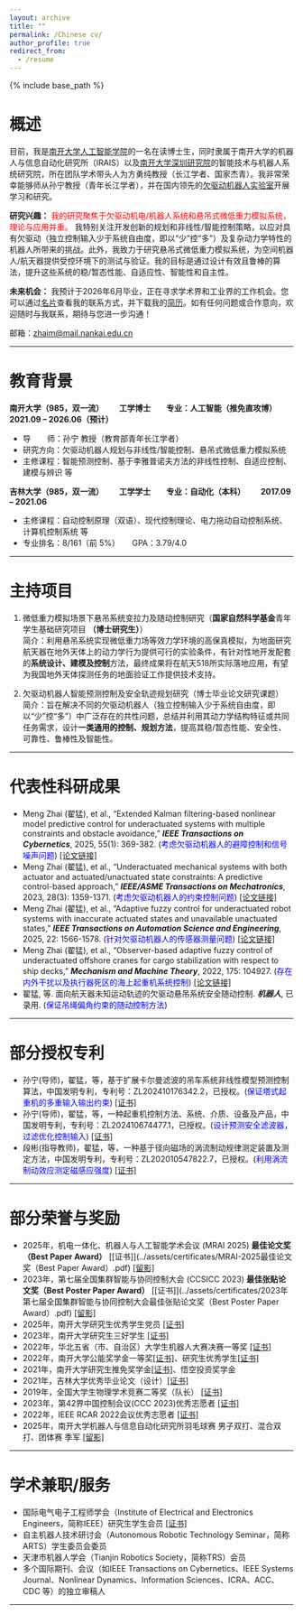 ```yaml
---
layout: archive
title: ""
permalink: /Chinese cv/
author_profile: true
redirect_from:
  - /resume
---
```


{% include base_path %}

# 概述
目前，我是[南开大学人工智能学院](https://ai.nankai.edu.cn/)的一名在读博士生，同时隶属于南开大学的机器人与信息自动化研究所（IRAIS）以及[南开大学深圳研究院](https://nkszri.nankai.edu.cn/)的智能技术与机器人系统研究院，所在团队学术带头人为方勇纯教授（长江学者、国家杰青）。我非常荣幸能够师从孙宁教授（青年长江学者），并在国内领先的[欠驱动机器人实验室](https://url.nankai.edu.cn/)开展学习和研究。

**研究兴趣：** <span style="color: red;">我的研究聚焦于欠驱动机电/机器人系统和悬吊式微低重力模拟系统，理论与应用并重。</span> 我特别关注开发创新的规划和非线性/智能控制策略，以应对具有欠驱动（独立控制输入少于系统自由度，即以“少”控“多”）及复杂动力学特性的机器人所带来的挑战。此外，我致力于研究悬吊式微低重力模拟系统，为空间机器人/航天器提供受控环境下的测试与验证。我的目标是通过设计有效且鲁棒的算法，提升这些系统的稳/暂态性能、自适应性、智能性和自主性。

**未来机会：** 我预计于2026年6月毕业，正在寻求学术界和工业界的工作机会。您可以通过[名片](../files/名片.jpg)查看我的联系方式，并下载我的[简历](../files/【教职】翟猛-个人简历（2025.06.15）.pdf)。如有任何问题或合作意向，欢迎随时与我联系，期待与您进一步沟通！

邮箱：zhaim@mail.nankai.edu.cn

------

# 教育背景
**南开大学（985，双一流） &ensp;&ensp;&ensp; 工学博士 &ensp;&ensp;&ensp; 专业：人工智能（推免直攻博） &ensp;&ensp;&ensp; 2021.09 – 2026.06（预计）**
- 导 &ensp;&ensp;&ensp; 师：孙宁 教授（教育部青年长江学者）    
- 研究方向：欠驱动机器人规划与非线性/智能控制、悬吊式微低重力模拟系统    
- 主修课程：智能预测控制、基于李雅普诺夫方法的非线性控制、自适应控制、建模与辨识 等    

**吉林大学（985，双一流） &ensp;&ensp;&ensp; 工学学士 &ensp;&ensp;&ensp; 专业：自动化（本科） &ensp;&ensp;&ensp; 2017.09 – 2021.06**   
- 主修课程：自动控制原理（双语）、现代控制理论、电力拖动自动控制系统、计算机控制系统 等  
- 专业排名：8/161（前 5%） &ensp;&ensp; GPA：3.79/4.0

------

# 主持项目
1. 微低重力模拟场景下悬吊系统变拉力及随动控制研究（**国家自然科学基金**青年学生基础研究项目 **（博士研究生）**）    
简介：利用悬吊系统实现微低重力场等效力学环境的高保真模拟，为地面研究航天器在地外天体上的动力学行为提供可行的实验条件，有针对性地开发配套的**系统设计、建模及控制**方法，最终成果将在航天518所实际落地应用，有望为我国地外天体探测任务的地面验证工作提供技术支持。

2. 欠驱动机器人智能预测控制及安全轨迹规划研究（博士毕业论文研究课题）    
简介：旨在解决不同的欠驱动机器人（独立控制输入少于系统自由度，即以“少”控“多”）中广泛存在的共性问题，总结并利用其动力学结构特征或共同任务需求，设计**一类通用的控制、规划方法**，提高其稳/暂态性能、安全性、可靠性、鲁棒性及智能性。

------

# 代表性科研成果
- Meng Zhai (翟猛), et al., “Extended Kalman filtering-based nonlinear model predictive control for underactuated systems with multiple constraints and obstacle avoidance,” ***IEEE Transactions on Cybernetics***, 2025, 55(1): 369-382. (<span style="color: blue;">考虑欠驱动机器人的避障控制和信号噪声问题</span>) [[论文链接]](https://ieeexplore.ieee.org/document/10752633/?arnumber=10752633)    
- Meng Zhai (翟猛), et al., “Underactuated mechanical systems with both actuator and actuated/unactuated state constraints: A predictive control-based approach,” ***IEEE/ASME Transactions on Mechatronics***, 2023, 28(3): 1359-1371. (<span style="color: blue;">考虑欠驱动机器人的约束控制问题</span>) [[论文链接]](https://ieeexplore.ieee.org/document/10001761)      
- Meng Zhai (翟猛), et al., “Adaptive fuzzy control for underactuated robot systems with inaccurate actuated states and unavailable unactuated states,” ***IEEE Transactions on Automation Science and Engineering***, 2025, 22: 1566-1578. (<span style="color: blue;">针对欠驱动机器人的传感器测量问题</span>) [[论文链接]](https://ieeexplore.ieee.org/document/10445242/?arnumber=10445242)     
- Meng Zhai (翟猛), et al., “Observer-based adaptive fuzzy control of underactuated offshore cranes for cargo stabilization with respect to ship decks,” ***Mechanism and Machine Theory***, 2022, 175: 104927. (<span style="color: blue;">存在内外干扰以及执行器死区的海上起重机系统控制</span>) [[论文链接]](https://linkinghub.elsevier.com/retrieve/pii/S0094114X22001859)    
- 翟猛, 等. 面向航天器未知运动轨迹的欠驱动悬吊系统安全随动控制. ***机器人***, 已录用. (<span style="color: blue;">保证吊绳偏角约束的随动控制方法</span>)

------

# 部分授权专利
- 孙宁(导师)，翟猛，等，基于扩展卡尔曼滤波的吊车系统非线性模型预测控制算法，中国发明专利，专利号：ZL202410176342.2，已授权。(<span style="color: blue;">保证塔式起重机的多重输入输出约束</span>) [[证书]](../assets/certificates/2024101763422-发明专利证书.pdf)   
- 孙宁(导师)，翟猛，等，一种起重机控制方法、系统、介质、设备及产品，中国发明专利，专利号：ZL202410674477.1，已授权。(<span style="color: blue;">设计预测安全滤波器，过滤优化控制输入</span>) [[证书]](../assets/certificates/2024106744771-发明专利证书.pdf)      
- 段彬(指导教师)，翟猛，等，一种基于径向磁场的涡流制动规律测定装置及测定方法，中国发明专利，专利号：ZL202010547822.7，已授权。(<span style="color: blue;">利用涡流制动效应测定磁感应强度</span>) [[证书]](../assets/certificates/20-1-104吉林大学2020105478227-发明专利证书.pdf)          

------

# 部分荣誉与奖励
- 2025年，机电一体化、机器人与人工智能学术会议 (MRAI 2025) **最佳论文奖（Best Paper Award）** [[证书]](../assets/certificates/MRAI-2025最佳论文奖（Best Paper Award）.pdf) [[留影]](../assets/certificates/MRAI-2025最佳论文奖.jpg)       
- 2023年，第七届全国集群智能与协同控制大会 (CCSICC 2023) **最佳张贴论文奖（Best Poster Paper Award）** [[证书]](../assets/certificates/2023年第七届全国集群智能与协同控制大会最佳张贴论文奖（Best Poster Paper Award）.pdf) [[留影]](../assets/certificates/CCSICC-2023最佳张贴论文奖.jpg)   
- 2025年，南开大学研究生优秀学生党员 [[证书]](../assets/certificates/南开大学2024-2025年度研究生优秀学生党员.pdf)    
- 2023年，南开大学研究生三好学生 [[证书]](../assets/certificates/南开大学2022-2023学年度研究生三好学生.pdf)       
- 2022年，华北五省（市、自治区）大学生机器人大赛决赛一等奖 [[证书]](../assets/certificates/吊车-获奖证书-华北五省(市、自治区)大学生机器人大赛.pdf)       
- 2022年，南开大学公能奖学金一等奖[[证书]](../assets/certificates/南开大学2021-2022学年公能奖学金一等奖.pdf)、研究生优秀学生[[证书]](../assets/certificates/南开大学2021-2022学年度研究生优秀学生.pdf)    
- 2021年，南开大学研究生推免奖学金[[证书]](../assets/certificates/南开大学2021年研究生推免奖学金.pdf)、悟空投资奖学金    
- 2021年，吉林大学优秀毕业论文（设计）[[证书]](../assets/certificates/吉林大学优秀毕业论文（设计）.pdf)       
- 2019年，全国大学生物理学术竞赛二等奖（队长） [[证书]](../assets/certificates/CUPT国赛二等奖.pdf)      
- 2023年，第42界中国控制会议(CCC 2023)优秀志愿者 [[证书]](../assets/certificates/2023第42界中国控制会议CCC优秀志愿者.pdf)       
- 2022年，IEEE RCAR 2022会议优秀志愿者 [[证书]](../assets/certificates/IEEE-RCAR-2022会议优秀志愿者.pdf)      
- 2025年，南开大学机器人与信息自动化研究所羽毛球赛 男子双打、混合双打、团体赛 季军 [[留影]](../assets/certificates/IRAIS-2025羽毛球赛.jpg) 

------

# 学术兼职/服务
- 国际电气电子工程师学会（Institute of Electrical and Electronics Engineers，简称IEEE）研究生学生会员 [[证书]](../assets/certificates/IEEE学生会员证书.pdf)      
- 自主机器人技术研讨会（Autonomous Robotic Technology Seminar，简称ARTS）学生委员会委员   
- 天津市机器人学会（Tianjin Robotics Society，简称TRS）会员
- 多个国际期刊、会议（如IEEE Transactions on Cybernetics、IEEE Systems Journal、Nonlinear Dynamics、Information Sciences、ICRA、ACC、CDC 等）的独立审稿人   

------

